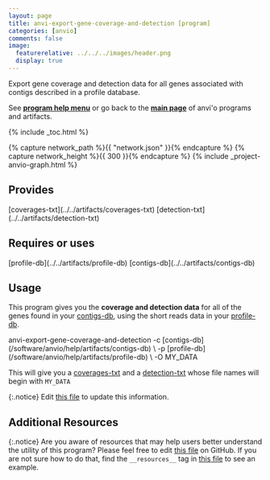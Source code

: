 ```yaml
---
layout: page
title: anvi-export-gene-coverage-and-detection [program]
categories: [anvio]
comments: false
image:
  featurerelative: ../../../images/header.png
  display: true
---
```


Export gene coverage and detection data for all genes associated with contigs described in a profile database.

See **[program help menu](../../../vignette#anvi-export-gene-coverage-and-detection)** or go back to the **[main page](../../)** of anvi'o programs and artifacts.


{% include _toc.html %}
<div id="svg" class="subnetwork"></div>
{% capture network_path %}{{ "network.json" }}{% endcapture %}
{% capture network_height %}{{ 300 }}{% endcapture %}
{% include _project-anvio-graph.html %}


## Provides

<p style="text-align: left" markdown="1"><span class="artifact-p">[coverages-txt](../../artifacts/coverages-txt)</span> <span class="artifact-p">[detection-txt](../../artifacts/detection-txt)</span></p>

## Requires or uses

<p style="text-align: left" markdown="1"><span class="artifact-r">[profile-db](../../artifacts/profile-db)</span> <span class="artifact-r">[contigs-db](../../artifacts/contigs-db)</span></p>

## Usage


This program gives you the **coverage and detection data** for all of the genes found in your <span class="artifact-n">[contigs-db](/software/anvio/help/artifacts/contigs-db)</span>, using the short reads data in your <span class="artifact-n">[profile-db](/software/anvio/help/artifacts/profile-db)</span>. 

<div class="codeblock" markdown="1">
anvi&#45;export&#45;gene&#45;coverage&#45;and&#45;detection &#45;c <span class="artifact&#45;n">[contigs&#45;db](/software/anvio/help/artifacts/contigs&#45;db)</span> \
                                        &#45;p <span class="artifact&#45;n">[profile&#45;db](/software/anvio/help/artifacts/profile&#45;db)</span> \
                                        &#45;O MY_DATA
</div>

This will give you a <span class="artifact-n">[coverages-txt](/software/anvio/help/artifacts/coverages-txt)</span> and a <span class="artifact-n">[detection-txt](/software/anvio/help/artifacts/detection-txt)</span> whose file names will begin with `MY_DATA`


{:.notice}
Edit [this file](https://github.com/merenlab/anvio/tree/master/anvio/docs/programs/anvi-export-gene-coverage-and-detection.md) to update this information.


## Additional Resources



{:.notice}
Are you aware of resources that may help users better understand the utility of this program? Please feel free to edit [this file](https://github.com/merenlab/anvio/tree/master/bin/anvi-export-gene-coverage-and-detection) on GitHub. If you are not sure how to do that, find the `__resources__` tag in [this file](https://github.com/merenlab/anvio/blob/master/bin/anvi-interactive) to see an example.
